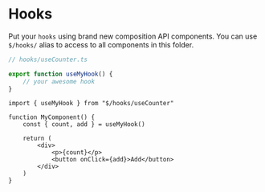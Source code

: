 # Hooks

Put your `hooks` using brand new composition API components. You can use `$/hooks/` alias to access to all components in this folder.

```ts
// hooks/useCounter.ts

export function useMyHook() {
    // your awesome hook
}
```

```tsx
import { useMyHook } from "$/hooks/useCounter"

function MyComponent() {
    const { count, add } = useMyHook()

    return (
        <div>
            <p>{count}</p>
            <button onClick={add}>Add</button>
        </div>
    )
}
```

